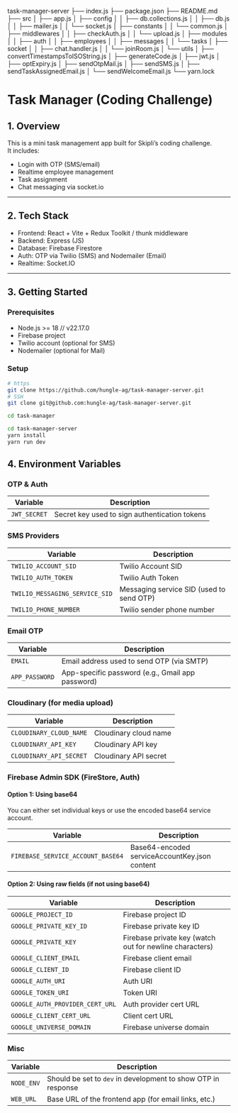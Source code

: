 task-manager-server
├── index.js
├── package.json
├── README.md
├── src
│ ├── app.js
│ ├── config
│ │ ├── db.collections.js
│ │ ├── db.js
│ │ ├── mailer.js
│ │ └── socket.js
│ ├── constants
│ │ └── common.js
│ ├── middlewares
│ │ ├── checkAuth.js
│ │ └── upload.js
│ ├── modules
│ │ ├── auth
│ │ ├── employees
│ │ ├── messages
│ │ └── tasks
│ ├── socket
│ │ ├── chat.handler.js
│ │ └── joinRoom.js
│ └── utils
│ ├── convertTimestampsToISOString.js
│ ├── generateCode.js
│ ├── jwt.js
│ ├── optExpiry.js
│ ├── sendOtpMail.js
│ ├── sendSMS.js
│ ├── sendTaskAssignedEmail.js
│ └── sendWelcomeEmail.js
└── yarn.lock

# Task Manager (Coding Challenge)

## 1. Overview

This is a mini task management app built for Skipli’s coding challenge.  
It includes:

- Login with OTP (SMS/email)
- Realtime employee management
- Task assignment
- Chat messaging via socket.io

---

## 2. Tech Stack

- Frontend: React + Vite + Redux Toolkit / thunk middleware
- Backend: Express (JS)
- Database: Firebase Firestore
- Auth: OTP via Twilio (SMS) and Nodemailer (Email)
- Realtime: Socket.IO

---

## 3. Getting Started

### Prerequisites

- Node.js >= 18 // v22.17.0
- Firebase project
- Twilio account (optional for SMS)
- Nodemailer (optional for Mail)

### Setup

```bash
# https
git clone https://github.com/hungle-ag/task-manager-server.git
# SSH
git clone git@github.com:hungle-ag/task-manager-server.git

cd task-manager
```

```bash
cd task-manager-server
yarn install
yarn run dev
```

## 4. Environment Variables

### OTP & Auth

| Variable     | Description                                   |
| ------------ | --------------------------------------------- |
| `JWT_SECRET` | Secret key used to sign authentication tokens |

### SMS Providers

| Variable                       | Description                              |
| ------------------------------ | ---------------------------------------- |
| `TWILIO_ACCOUNT_SID`           | Twilio Account SID                       |
| `TWILIO_AUTH_TOKEN`            | Twilio Auth Token                        |
| `TWILIO_MESSAGING_SERVICE_SID` | Messaging service SID (used to send OTP) |
| `TWILIO_PHONE_NUMBER`          | Twilio sender phone number               |

### Email OTP

| Variable       | Description                                      |
| -------------- | ------------------------------------------------ |
| `EMAIL`        | Email address used to send OTP (via SMTP)        |
| `APP_PASSWORD` | App-specific password (e.g., Gmail app password) |

### Cloudinary (for media upload)

| Variable                | Description           |
| ----------------------- | --------------------- |
| `CLOUDINARY_CLOUD_NAME` | Cloudinary cloud name |
| `CLOUDINARY_API_KEY`    | Cloudinary API key    |
| `CLOUDINARY_API_SECRET` | Cloudinary API secret |

### Firebase Admin SDK (FireStore, Auth)

#### Option 1: Using base64

You can either set individual keys or use the encoded base64 service account.

| Variable                          | Description                                   |
| --------------------------------- | --------------------------------------------- |
| `FIREBASE_SERVICE_ACCOUNT_BASE64` | Base64-encoded serviceAccountKey.json content |

#### Option 2: Using raw fields (if not using base64)

| Variable                        | Description                                             |
| ------------------------------- | ------------------------------------------------------- |
| `GOOGLE_PROJECT_ID`             | Firebase project ID                                     |
| `GOOGLE_PRIVATE_KEY_ID`         | Firebase private key ID                                 |
| `GOOGLE_PRIVATE_KEY`            | Firebase private key (watch out for newline characters) |
| `GOOGLE_CLIENT_EMAIL`           | Firebase client email                                   |
| `GOOGLE_CLIENT_ID`              | Firebase client ID                                      |
| `GOOGLE_AUTH_URI`               | Auth URI                                                |
| `GOOGLE_TOKEN_URI`              | Token URI                                               |
| `GOOGLE_AUTH_PROVIDER_CERT_URL` | Auth provider cert URL                                  |
| `GOOGLE_CLIENT_CERT_URL`        | Client cert URL                                         |
| `GOOGLE_UNIVERSE_DOMAIN`        | Firebase universe domain                                |

### Misc

| Variable   | Description                                                   |
| ---------- | ------------------------------------------------------------- |
| `NODE_ENV` | Should be set to `dev` in development to show OTP in response |
| `WEB_URL`  | Base URL of the frontend app (for email links, etc.)          |
